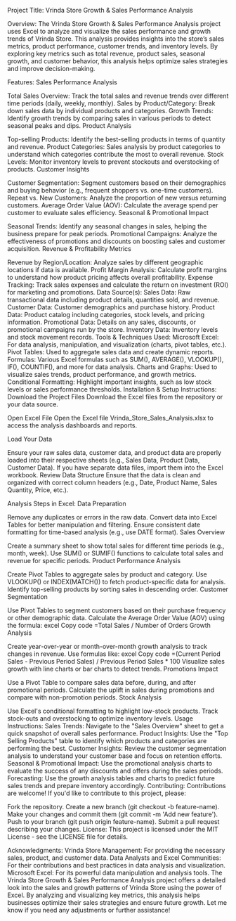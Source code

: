 Project Title:
Vrinda Store Growth & Sales Performance Analysis

Overview:
The Vrinda Store Growth & Sales Performance Analysis project uses Excel to analyze and visualize the sales performance and growth trends of Vrinda Store. This analysis provides insights into the store’s sales metrics, product performance, customer trends, and inventory levels. By exploring key metrics such as total revenue, product sales, seasonal growth, and customer behavior, this analysis helps optimize sales strategies and improve decision-making.

Features:
Sales Performance Analysis

Total Sales Overview: Track the total sales and revenue trends over different time periods (daily, weekly, monthly).
Sales by Product/Category: Break down sales data by individual products and categories.
Growth Trends: Identify growth trends by comparing sales in various periods to detect seasonal peaks and dips.
Product Analysis

Top-selling Products: Identify the best-selling products in terms of quantity and revenue.
Product Categories: Sales analysis by product categories to understand which categories contribute the most to overall revenue.
Stock Levels: Monitor inventory levels to prevent stockouts and overstocking of products.
Customer Insights

Customer Segmentation: Segment customers based on their demographics and buying behavior (e.g., frequent shoppers vs. one-time customers).
Repeat vs. New Customers: Analyze the proportion of new versus returning customers.
Average Order Value (AOV): Calculate the average spend per customer to evaluate sales efficiency.
Seasonal & Promotional Impact

Seasonal Trends: Identify any seasonal changes in sales, helping the business prepare for peak periods.
Promotional Campaigns: Analyze the effectiveness of promotions and discounts on boosting sales and customer acquisition.
Revenue & Profitability Metrics

Revenue by Region/Location: Analyze sales by different geographic locations if data is available.
Profit Margin Analysis: Calculate profit margins to understand how product pricing affects overall profitability.
Expense Tracking: Track sales expenses and calculate the return on investment (ROI) for marketing and promotions.
Data Source(s):
Sales Data: Raw transactional data including product details, quantities sold, and revenue.
Customer Data: Customer demographics and purchase history.
Product Data: Product catalog including categories, stock levels, and pricing information.
Promotional Data: Details on any sales, discounts, or promotional campaigns run by the store.
Inventory Data: Inventory levels and stock movement records.
Tools & Techniques Used:
Microsoft Excel: For data analysis, manipulation, and visualization (charts, pivot tables, etc.).
Pivot Tables: Used to aggregate sales data and create dynamic reports.
Formulas: Various Excel formulas such as SUM(), AVERAGE(), VLOOKUP(), IF(), COUNTIF(), and more for data analysis.
Charts and Graphs: Used to visualize sales trends, product performance, and growth metrics.
Conditional Formatting: Highlight important insights, such as low stock levels or sales performance thresholds.
Installation & Setup Instructions:
Download the Project Files
Download the Excel files from the repository or your data source.

Open Excel File
Open the Excel file Vrinda_Store_Sales_Analysis.xlsx to access the analysis dashboards and reports.

Load Your Data

Ensure your raw sales data, customer data, and product data are properly loaded into their respective sheets (e.g., Sales Data, Product Data, Customer Data).
If you have separate data files, import them into the Excel workbook.
Review Data Structure
Ensure that the data is clean and organized with correct column headers (e.g., Date, Product Name, Sales Quantity, Price, etc.).

Analysis Steps in Excel:
Data Preparation

Remove any duplicates or errors in the raw data.
Convert data into Excel Tables for better manipulation and filtering.
Ensure consistent date formatting for time-based analysis (e.g., use DATE format).
Sales Overview

Create a summary sheet to show total sales for different time periods (e.g., month, week).
Use SUM() or SUMIF() functions to calculate total sales and revenue for specific periods.
Product Performance Analysis

Create Pivot Tables to aggregate sales by product and category.
Use VLOOKUP() or INDEX(MATCH()) to fetch product-specific data for analysis.
Identify top-selling products by sorting sales in descending order.
Customer Segmentation

Use Pivot Tables to segment customers based on their purchase frequency or other demographic data.
Calculate the Average Order Value (AOV) using the formula:
excel
Copy code
=Total Sales / Number of Orders
Growth Analysis

Create year-over-year or month-over-month growth analysis to track changes in revenue.
Use formulas like:
excel
Copy code
=(Current Period Sales - Previous Period Sales) / Previous Period Sales * 100
Visualize sales growth with line charts or bar charts to detect trends.
Promotions Impact

Use a Pivot Table to compare sales data before, during, and after promotional periods.
Calculate the uplift in sales during promotions and compare with non-promotion periods.
Stock Analysis

Use Excel's conditional formatting to highlight low-stock products.
Track stock-outs and overstocking to optimize inventory levels.
Usage Instructions:
Sales Trends: Navigate to the "Sales Overview" sheet to get a quick snapshot of overall sales performance.
Product Insights: Use the "Top Selling Products" table to identify which products and categories are performing the best.
Customer Insights: Review the customer segmentation analysis to understand your customer base and focus on retention efforts.
Seasonal & Promotional Impact: Use the promotional analysis charts to evaluate the success of any discounts and offers during the sales periods.
Forecasting: Use the growth analysis tables and charts to predict future sales trends and prepare inventory accordingly.
Contributing:
Contributions are welcome! If you'd like to contribute to this project, please:

Fork the repository.
Create a new branch (git checkout -b feature-name).
Make your changes and commit them (git commit -m 'Add new feature').
Push to your branch (git push origin feature-name).
Submit a pull request describing your changes.
License:
This project is licensed under the MIT License - see the LICENSE file for details.

Acknowledgments:
Vrinda Store Management: For providing the necessary sales, product, and customer data.
Data Analysts and Excel Communities: For their contributions and best practices in data analysis and visualization.
Microsoft Excel: For its powerful data manipulation and analysis tools.
The Vrinda Store Growth & Sales Performance Analysis project offers a detailed look into the sales and growth patterns of Vrinda Store using the power of Excel. By analyzing and visualizing key metrics, this analysis helps businesses optimize their sales strategies and ensure future growth. Let me know if you need any adjustments or further assistance!

